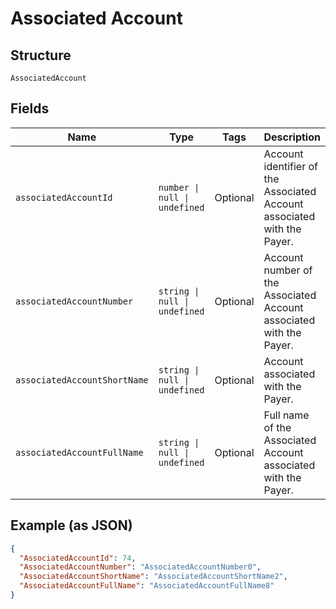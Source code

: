 
# Associated Account

## Structure

`AssociatedAccount`

## Fields

| Name | Type | Tags | Description |
|  --- | --- | --- | --- |
| `associatedAccountId` | `number \| null \| undefined` | Optional | Account identifier  of the Associated Account associated with the Payer. |
| `associatedAccountNumber` | `string \| null \| undefined` | Optional | Account number of the Associated Account associated with the Payer. |
| `associatedAccountShortName` | `string \| null \| undefined` | Optional | Account associated with the Payer. |
| `associatedAccountFullName` | `string \| null \| undefined` | Optional | Full name of the Associated Account associated with the Payer. |

## Example (as JSON)

```json
{
  "AssociatedAccountId": 74,
  "AssociatedAccountNumber": "AssociatedAccountNumber0",
  "AssociatedAccountShortName": "AssociatedAccountShortName2",
  "AssociatedAccountFullName": "AssociatedAccountFullName8"
}
```

